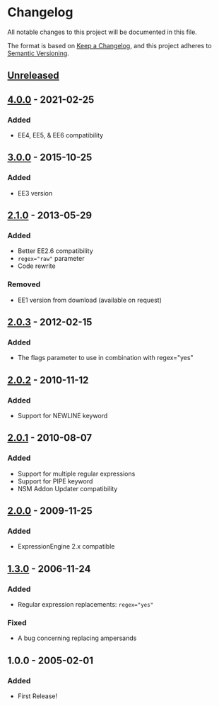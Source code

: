 # Changelog
All notable changes to this project will be documented in this file.

The format is based on [Keep a Changelog](https://keepachangelog.com/),
and this project adheres to [Semantic Versioning](https://semver.org/spec/v2.0.0.html).

## [Unreleased]


## [4.0.0] - 2021-02-25
### Added
- EE4, EE5, & EE6 compatibility

## [3.0.0] - 2015-10-25
### Added
- EE3 version

## [2.1.0] - 2013-05-29
### Added
- Better EE2.6 compatibility
- `regex="raw"` parameter
- Code rewrite

### Removed
- EE1 version from download (available on request)

## [2.0.3] - 2012-02-15
### Added
- The flags parameter to use in combination with regex="yes"

## [2.0.2] - 2010-11-12
### Added
- Support for NEWLINE keyword

## [2.0.1] - 2010-08-07
### Added
- Support for multiple regular expressions
- Support for PIPE keyword
- NSM Addon Updater compatibility

## [2.0.0] - 2009-11-25
### Added
- ExpressionEngine 2.x compatible

## [1.3.0] - 2006-11-24
### Added
- Regular expression replacements: `regex="yes"`

### Fixed
- A bug concerning replacing ampersands

## 1.0.0 - 2005-02-01
### Added
- First Release!

[Unreleased]: https://github.com/packettide/wygwam/compare/v4.0.0...HEAD
[4.0.0]: https://github.com/packettide/wygwam/compare/v3.0.0...v4.0.0
[3.0.0]: https://github.com/packettide/wygwam/compare/v2.1.0...v3.0.0
[2.1.0]: https://github.com/packettide/wygwam/compare/v2.0.3...v2.1.0
[2.0.3]: https://github.com/packettide/wygwam/compare/v2.0.2...v2.0.3
[2.0.2]: https://github.com/packettide/wygwam/compare/v2.0.1...v2.0.2
[2.0.1]: https://github.com/packettide/wygwam/compare/v2.0.0...v2.0.1
[2.0.0]: https://github.com/packettide/wygwam/compare/v1.3.0...v2.0.0
[1.3.0]: https://github.com/packettide/wygwam/compare/v1.0.0...v1.3.0